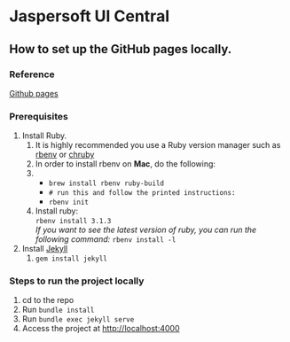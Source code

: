 # Jaspersoft UI Central

## How to set up the GitHub pages locally.

### Reference

[Github pages](https://docs.github.com/en/pages/setting-up-a-github-pages-site-with-jekyll/testing-your-github-pages-site-locally-with-jekyll)

### Prerequisites

<ol>
    <li> Install Ruby.
        <ol>
            <li>
                It is highly recommended you use a Ruby version manager such as <a href="https://github.com/rbenv/rbenv">rbenv</a> or <a href="https://github.com/postmodern/chruby">chruby</a>
            </li> 
            <li> In order to install rbenv on <b>Mac</b>, do the following: </li>
            <li>
                <ul>
                    <li>
                        <code>brew install rbenv ruby-build</code>
                    </li>
                    <li>
                        <code># run this and follow the printed instructions:</code>
                    </li>
                    <li>
                        <code>rbenv init</code>
                    </li>
                </ul>
            </li>
            <li> Install ruby: <br>
                <code>rbenv install 3.1.3</code>
            </li>
            <i>If you want to see the latest version of ruby, you can run the following command:</i>
            <code>rbenv install -l</code>
        </ol>
    </li>
    <li>
        Install <a href="https://jekyllrb.com/docs/installation/macos/">Jekyll</a>
        <ol>
            <li>
                <code>gem install jekyll</code>
            </li>
        </ol>
    </li>
</ol>

### Steps to run the project locally
1. cd to the repo
2. Run ```bundle install```
3. Run ```bundle exec jekyll serve```
4. Access the project at [http://localhost:4000](http://localhost:4000/)

